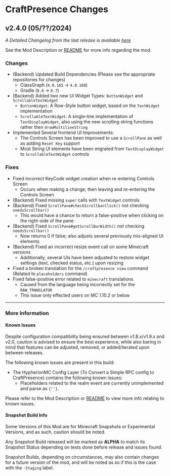 # CraftPresence Changes

## v2.4.0 (05/??/2024)

_A Detailed Changelog from the last release is
available [here](https://gitlab.com/CDAGaming/CraftPresence/-/compare/release%2Fv2.3.5...release%2Fv2.4.0)_

See the Mod Description or [README](https://gitlab.com/CDAGaming/CraftPresence) for more info regarding the mod.

### Changes

* (Backend) Updated Build Dependencies (Please see the appropriate repositories for changes)
    * ClassGraph (`4.8.165` -> `4.8.168`)
    * Gradle (`8.6` -> `8.7`)
* (Backend) Added two new UI Widget Types: `ButtonWidget` and `ScrollableTextWidget`
    * `ButtonWidget`: A Row-Style button widget, based on the `TextWidget` implementation
    * `ScrollableTextWidget`: A single-line implementation of `TextDisplayWidget`, also using the new scrolling string
      functions rather then `drawMultilineString`
* Implemented Several frontend UI Improvements:
    * The Controls Screen has been improved to use a `ScrollPane` as well as adding `Reset Key` support
    * Most String UI elements have been migrated from `TextDisplayWidget` to `ScrollableTextWidget` controls

### Fixes

* Fixed incorrect KeyCode widget creation when re-entering Controls Screen
    * Occurs when making a change, then leaving and re-entering the Controls Screen
* (Backend) Fixed missing `super` calls with `TextWidget` controls
* (Backend) Fixed `ScrollPane#checkScrollbarClick()` not checking `needsScrollbar()`
    * This would have a chance to return a false-positive when clicking on the right-side of the pane
* (Backend) Fixed `ScrollPane#getScrollBarWidth()` not checking `needsScrollbar()`
    * Now returns 0 if false; also adjusts several previously mis-aligned UI elements
* (Backend) Fixed an incorrect resize event call on some Minecraft versions
    * Additionally, several UIs have been adjusted to restore widget settings (text, checked status, etc.) upon resizing
* Fixed a broken translation for the `/craftpresence view` command (Related to `placeholders` command)
* Fixed false-positive error related to `minecraft` translations
    * Caused from the language being incorrectly set for the `RAW_TRANSLATOR`
    * This issue only effected users on MC 1.10.2 or below

___

### More Information

#### Known Issues

Despite configuration compatibility being ensured between v1.8.x/v1.9.x and v2.0,
caution is advised to ensure the best experience, while also baring in mind that features can be adjusted, removed, or
added/iterated upon between releases.

The following known issues are present in this build:

* The HypherionMC Config Layer (To Convert a Simple RPC config to CraftPresence) contains the following known issues:
    * Placeholders related to the realm event are currently unimplemented and parse as `{''}`.

Please refer to the Mod Description or [README](https://gitlab.com/CDAGaming/CraftPresence) to view more info relating
to known issues.

#### Snapshot Build Info

Some Versions of this Mod are for Minecraft Snapshots or Experimental Versions, and as such, caution should be noted.

Any Snapshot Build released will be marked as **ALPHA** to match its Snapshot Status depending on tests done before
release
and issues found.

Snapshot Builds, depending on circumstances, may also contain changes for a future version of the mod, and will be noted
as so if this is the case with the `-Staging` label.
